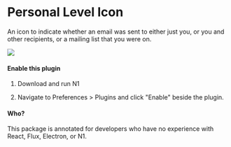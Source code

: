 # Personal Level Icon

An icon to indicate whether an email was sent to either just you, or you and other recipients, or a mailing list that you were on.

<img src="https://raw.githubusercontent.com/nylas/N1/master/internal_packages/personal-level-indicators/examples-screencap-personal-level-icon.png"/>

#### Enable this plugin

1. Download and run N1

2. Navigate to Preferences > Plugins and click "Enable" beside the plugin.

#### Who?

This package is annotated for developers who have no experience with React, Flux, Electron, or N1.
